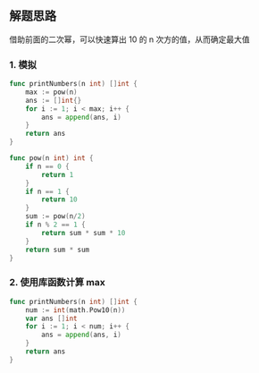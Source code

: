 <a name="KJI7y"></a>

## 解题思路

<a name="d61UJ"></a>

借助前面的二次幂，可以快速算出 10 的 n 次方的值，从而确定最大值

### 1. 模拟

```go
func printNumbers(n int) []int {
    max := pow(n)
    ans := []int{}
    for i := 1; i < max; i++ {
        ans = append(ans, i)
    }
    return ans
}

func pow(n int) int {
    if n == 0 {
        return 1
    }
    if n == 1 {
        return 10
    }
    sum := pow(n/2)
    if n % 2 == 1 {
        return sum * sum * 10
    }
    return sum * sum
}
```

### 2. 使用库函数计算 max

```go
func printNumbers(n int) []int {
    num := int(math.Pow10(n))
    var ans []int
    for i := 1; i < num; i++ {
        ans = append(ans, i)
    }
    return ans
}
```
